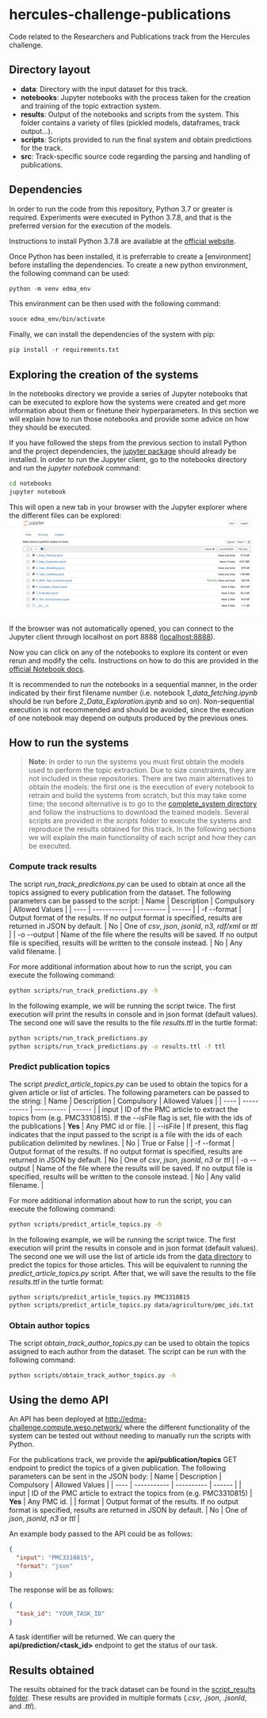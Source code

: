 # hercules-challenge-publications
Code related to the Researchers and Publications track from the Hercules challenge.

## Directory layout
* __data__: Directory with the input dataset for this track.
* __notebooks__: Jupyter notebooks with the process taken for the creation and training of the topic extraction system.
* __results__: Output of the notebooks and scripts from the system. This folder contains a variety of files (pickled models, dataframes, track output...).
* __scripts__: Scripts provided to run the final system and obtain predictions for the track.
* __src__: Track-specific source code regarding the parsing and handling of publications.

## Dependencies
In order to run the code from this repository, Python 3.7 or greater is required. Experiments were executed in Python 3.7.8, and that is the preferred version for the execution of the models. 

Instructions to install Python 3.7.8 are available at the [official website](https://www.python.org/downloads/release/python-378/). 

Once Python has been installed, it is preferrable to create a [environment] before installing the dependencies. To create a new python environment, the following command can be used:
```python
python -m venv edma_env
```

This environment can be then used with the following command:
```bash
souce edma_env/bin/activate
```

Finally, we can install the dependencies of the system with pip:
```python
pip install -r requirements.txt
```

## Exploring the creation of the systems
In the notebooks directory we provide a series of Jupyter notebooks that can be executed to explore how the systems were created and get more information about them or finetune their hyperparameters. In this section we will explain how to run those notebooks and provide some advice on how they should be executed.

If you have followed the steps from the previous section to install Python and the project dependencies, the [jupyter package](https://pypi.org/project/jupyter/) should already be installed. In order to run the Jupyter client, go to the notebooks directory and run the _jupyter notebook_ command:
```bash
cd notebooks
jupyter notebook
```

This will open a new tab in your browser with the Jupyter explorer where the different files can be explored:
![](./results/notebook_example.PNG)

If the browser was not automatically opened, you can connect to the Jupyter client through localhost on port 8888 ([localhost:8888](http://localhost:8888)).

Now you can click on any of the notebooks to explore its content or even rerun and modify the cells. Instructions on how to do this are provided in the [official Notebook docs](https://jupyter-notebook.readthedocs.io/en/stable/examples/Notebook/Notebook%20Basics.html).

It is recommended to run the notebooks in a sequential manner, in the order indicated by their first filename number (i.e. notebook _1_data_fetching.ipynb_ should be run before _2_Data_Exploration.ipynb_ and so on). Non-sequential execution is not recommended and should be avoided, since the execution of one notebook may depend on outputs produced by the previous ones.

## How to run the systems
> __Note__: In order to run the systems you must first obtain the models used to perform the topic extraction. Due to size constraints, they are not included in these repositories. There are two main alternatives to obtain the models: the first one is the execution of every notebook to retrain and build the systems from scratch, but this may take some time; the second alternative is to go to the [complete_system directory](./results/7_complete_system) and follow the instructions to download the trained models.
Several scripts are provided in the _scripts_ folder to execute the systems and reproduce the results obtained for this track. In the following sections we will explain the main functionality of each script and how they can be executed.

### Compute track results
The script _run_track_predictions.py_ can be used to obtain at once all the topics assigned to every publication from the dataset. The following parameters can be passed to the script:
| Name | Description | Compulsory | Allowed Values |
| ---- | ----------- | ---------- | ------ |
| -f --format | Output format of the results. If no output format is specified, results are returned in JSON by default. | No | One of _csv_, _json_, _jsonld_, _n3_, _rdf/xml_ or _ttl_ |
| -o --output | Name of the file where the results will be saved. If no output file is specified, results will be written to the console instead. | No | Any valid filename. |

For more additional information about how to run the script, you can execute the following command:
```bash
python scripts/run_track_predictions.py -h
```

In the following example, we will be running the script twice. The first execution will print the results in console and in json format (default values). The second one will save the results to the file _results.ttl_ in the turtle format:
```bash
python scripts/run_track_predictions.py
python scripts/run_track_predictions.py -o results.ttl -f ttl
```

### Predict publication topics
The script _predict_article_topics.py_ can be used to obtain the topics for a given article or list of articles. The following parameters can be passed to the string:
| Name | Description | Compulsory | Allowed Values |
| ---- | ----------- | ---------- | ------ |
| input | ID of the PMC article to extract the topics from (e.g. PMC3310815). If the --isFile flag is set, file with the ids of the publications | __Yes__ | Any PMC id or file. |
| --isFile | If present, this flag indicates that the input passed to the script is a file with the ids of each publication delimited by newlines. | No | True or False |
| -f --format | Output format of the results. If no output format is specified, results are returned in JSON by default. | No | One of _csv_, _json_, _jsonld_, _n3_ or _ttl_ |
| -o --output | Name of the file where the results will be saved. If no output file is specified, results will be written to the console instead. | No | Any valid filename. |

For more additional information about how to run the script, you can execute the following command:
```bash
python scripts/predict_article_topics.py -h
```

In the following example, we will be running the script twice. The first execution will print the results in console and in json format (default values). The second one we will use the list of article ids from the [data directory](./data/agriculture/pmc_ids.txt) to predict the topics for those articles. This will be equivalent to running the _predict_article_topics.py_ script. After that, we will save the results to the file _results.ttl_ in the turtle format:
```bash
python scripts/predict_article_topics.py PMC3310815
python scripts/predict_article_topics.py data/agriculture/pmc_ids.txt --isFile -o results.ttl -f ttl
```

### Obtain author topics
The script _obtain_track_author_topics.py_ can be used to obtain the topics assigned to each author from the dataset. The script can be run with the following command:
```bash
python scripts/obtain_track_author_topics.py -h
```


## Using the demo API
An API has been deployed at http://edma-challenge.compute.weso.network/ where the different functionality of the system can be tested out without needing to manually run the scripts with Python.

For the publications track, we provide the __api/publication/topics__ GET endpoint to predict the topics of a given publication. The following parameters can be sent in the JSON body:
| Name | Description | Compulsory | Allowed Values |
| ---- | ----------- | ---------- | ------ |
| input | ID of the PMC article to extract the topics from (e.g. PMC3310815) | __Yes__ | Any PMC id. |
| format | Output format of the results. If no output format is specified, results are returned in JSON by default. | No | One of _json_, _jsonld_, _n3_ or _ttl_ |

An example body passed to the API could be as follows:
```json
{
  "input": "PMC3310815",
  "format": "json"
}
```

The response will be as follows:
```json
{
  "task_id": "YOUR_TASK_ID"
}
```

A task identifier will be returned. We can query the __api/prediction/<task_id>__ endpoint to get the status of our task.

## Results obtained
The results obtained for the track dataset can be found in the [script_results folder](./results/9_scripts_results). These results are provided in multiple formats (_.csv_, _.json_, _.jsonld_, and _.ttl_).
